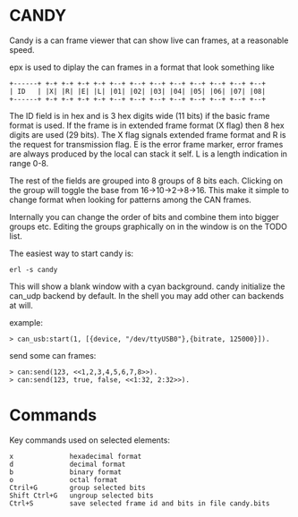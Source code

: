 CANDY
=====

Candy is a can frame viewer that can show live can frames,
at a reasonable speed.

epx is used to diplay the can frames in a format that look something like

    +------+ +-+ +-+ +-+ +-+ +--+ +--+ +--+ +--+ +--+ +--+ +--+ +--+
    | ID   | |X| |R| |E| |L| |01| |02| |03| |04| |05| |06| |07| |08|
    +------+ +-+ +-+ +-+ +-+ +--+ +--+ +--+ +--+ +--+ +--+ +--+ +--+

The ID field is in hex and is 3 hex digits wide (11 bits) if the 
basic frame format is used. If the frame is in extended frame format (X flag) 
then 8 hex digits are used (29 bits).
The X flag signals extended frame format and R is the request for transmission
flag. E is the error frame marker, error frames are always produced by 
the local can stack it self. 
L is a length indication in range 0-8.

The rest of the fields are grouped into 8 groups of 8 bits each.
Clicking on the group will toggle the base from 16->10->2->8->16.
This make it simple to change format when looking for patterns among
the CAN frames.

Internally you can change the order of bits and combine them into bigger
groups etc. Editing the groups graphically on in the window is
on the TODO list.

The easiest way to start candy is:

    erl -s candy

This will show a blank window with a cyan background.
candy initialize the can_udp backend by default. In the shell you
may add other can backends at will.

example:

    > can_usb:start(1, [{device, "/dev/ttyUSB0"},{bitrate, 125000}]).

send some can frames:

    > can:send(123, <<1,2,3,4,5,6,7,8>>).
    > can:send(123, true, false, <<1:32, 2:32>>).

# Commands

Key commands used on selected elements:

    x              hexadecimal format
    d              decimal format
    b              binary format
    o              octal format
    Ctril+G        group selected bits
    Shift Ctrl+G   ungroup selected bits
    Ctrl+S         save selected frame id and bits in file candy.bits
